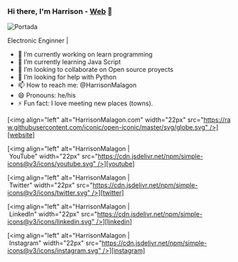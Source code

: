 ### Hi there, I'm Harrison - [Web][website] 👋

![Portada](https://res.cloudinary.com/dxldfuyhy/image/upload/v1631104589/Harrison/PortadaHm_hunsaa.png)

Electronic Enginner | 
- 🔭 I’m currently working on learn programming 
- 🌱 I’m currently learning Java Script
- 👯 I’m looking to collaborate on Open source proyects
- 🤔 I’m looking for help with Python
- 📫 How to reach me: @HarrisonMalagon
- 😄 Pronouns: he/his
- ⚡ Fun fact: I love meeting new places (towns). 

[<img align="left" alt="HarrisonMalagon.com" width="22px" src="https://raw.githubusercontent.com/iconic/open-iconic/master/svg/globe.svg" />][website]

[<img align="left" alt="HarrisonMalagon | YouTube" width="22px" src="https://cdn.jsdelivr.net/npm/simple-icons@v3/icons/youtube.svg" />][youtube]

[<img align="left" alt="HarrisonMalagon | Twitter" width="22px" src="https://cdn.jsdelivr.net/npm/simple-icons@v3/icons/twitter.svg" />][twitter]

[<img align="left" alt="HarrisonMalagon | LinkedIn" width="22px" src="https://cdn.jsdelivr.net/npm/simple-icons@v3/icons/linkedin.svg" />][linkedin]

[<img align="left" alt="HarrisonMalagon | Instagram" width="22px" src="https://cdn.jsdelivr.net/npm/simple-icons@v3/icons/instagram.svg" />][instagram]




[website]: https://HarrisonMalagon.co

[twitter]: https://twitter.com/HarrisonMalagon

[youtube]: https://www.youtube.com/channel/UCcW52zo9UjxTkxUV_fJvPXw

[instagram]: https://instagram.com/HarrisonMalagon

[linkedin]: https://linkedin.com/in/codeSTACKr
